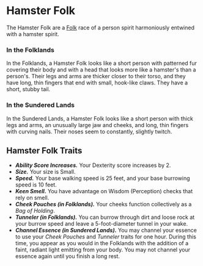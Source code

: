 # Hamster Folk
The Hamster Folk are a [Folk](/rules/races/README.md#folk) race of a person spirit harmoniously entwined with a hamster spirit.

### In the Folklands
In the Folklands, a Hamster Folk looks like a short person with patterned fur covering their body and with a head that looks more like a hamster's than a person's. Their legs and arms are thicker closer to their torso, and they have long, thin fingers that end with small, hook-like claws. They have a short, stubby tail.

### In the Sundered Lands
In the Sundered Lands, a Hamster Folk looks like a short person with thick legs and arms, an unusually large jaw and cheeks, and long, thin fingers with curving nails. Their noses seem to constantly, slightly twitch.

## Hamster Folk Traits
- _**Ability Score Increases.**_ Your Dexterity score increases by 2.
- _**Size.**_ Your size is Small.
- _**Speed.**_ Your base walking speed is 25 feet, and your base burrowing speed is 10 feet. 
- _**Keen Smell.**_ You have advantage on Wisdom (Perception) checks that rely on smell.
- _**Cheek Pouches (in Folklands).**_ Your cheeks function collectively as a _Bag of Holding_.
- _**Tunneler (in Folklands).**_  You can burrow through dirt and loose rock at your burrow speed and leave a 5-foot-diameter tunnel in your wake.
- _**Channel Essence (in Sundered Lands).**_ You may channel your essence to use your _Cheek Pouches_ and _Tunneler_ traits for one hour. During this time, you appear as you would in the Folklands with the addition of a faint, radiant light emitting from your body. You may not channel your essence again until you finish a long rest.
